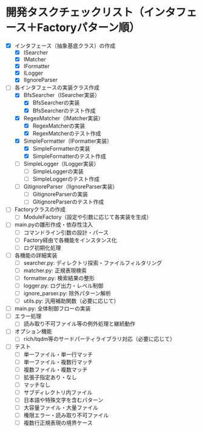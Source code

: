 # 開発タスクチェックリスト（インタフェース＋Factoryパターン順）

- [x] インタフェース（抽象基底クラス）の作成
  - [x] ISearcher
  - [x] IMatcher
  - [x] IFormatter
  - [x] ILogger
  - [x] IIgnoreParser
- [ ] 各インタフェースの実装クラス作成
  - [x] BfsSearcher（ISearcher実装）
    - [x] BfsSearcherの実装
    - [x] BfsSearcherのテスト作成
  - [x] RegexMatcher（IMatcher実装）
    - [x] RegexMatcherの実装
    - [x] RegexMatcherのテスト作成
  - [x] SimpleFormatter（IFormatter実装）
    - [x] SimpleFormatterの実装
    - [x] SimpleFormatterのテスト作成
  - [ ] SimpleLogger（ILogger実装）
    - [ ] SimpleLoggerの実装
    - [ ] SimpleLoggerのテスト作成
  - [ ] GitignoreParser（IIgnoreParser実装）
    - [ ] GitignoreParserの実装
    - [ ] GitignoreParserのテスト作成
- [ ] Factoryクラスの作成
  - [ ] ModuleFactory（設定や引数に応じて各実装を生成）
- [ ] main.pyの雛形作成・依存性注入
  - [ ] コマンドライン引数の設計・パース
  - [ ] Factory経由で各機能をインスタンス化
  - [ ] ログ初期化処理
- [ ] 各機能の詳細実装
  - [ ] searcher.py: ディレクトリ探索・ファイルフィルタリング
  - [ ] matcher.py: 正規表現検索
  - [ ] formatter.py: 検索結果の整形
  - [ ] logger.py: ログ出力・レベル制御
  - [ ] ignore_parser.py: 除外パターン解析
  - [ ] utils.py: 汎用補助関数（必要に応じて）
- [ ] main.py: 全体制御フローの実装
- [ ] エラー処理
  - [ ] 読み取り不可ファイル等の例外処理と継続動作
- [ ] オプション機能
  - [ ] rich/tqdm等のサードパーティライブラリ対応（必要に応じて）
- [ ] テスト
  - [ ] 単一ファイル・単一行マッチ
  - [ ] 単一ファイル・複数行マッチ
  - [ ] 複数ファイル・複数マッチ
  - [ ] 拡張子指定あり・なし
  - [ ] マッチなし
  - [ ] サブディレクトリ内ファイル
  - [ ] 日本語や特殊文字を含むパターン
  - [ ] 大容量ファイル・大量ファイル
  - [ ] 権限エラー・読み取り不可ファイル
  - [ ] 複数行正規表現の境界ケース
